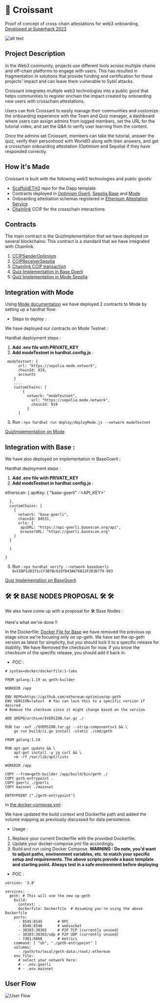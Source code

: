 # 🥐 Croissant
Proof of concept of cross-chain attestations for web3 onboarding. [Developed at Superhack 2023](https://ethglobal.com/showcase/croissant-870b0)  

![alt text](https://storage.googleapis.com/ethglobal-api-production/projects%2F870b0%2Fimages%2F4.png)

## Project Description

In the Web3 community, projects use different tools across multiple chains and off-chain platforms to engage with users. This has resulted in fragmentation in solutions that provide funding and certification for these projects' impact and can leave them vulnerable to Sybil attacks.

Croissant integrates multiple web3 technologies into a public good that helps communities to register onchain the impact created by onboarding new users with crosschain attestations.

Users can fork Croissant to easily manage their communities and customize the onboarding experience with the Team and Quiz manager, a dashboard where users can assign admins from logged members, set the URL for the tutorial video, and set the Q&A to verify user learning from the content.

Once the admins set Croissant, members can take the tutorial, answer the quiz, verify their personhood with WorldID along with their answers, and get a crosschain onboarding attestation (Optimism and Sepolia) if they have responded correctly.

## How it's Made

Croissant is built with the following web3 technologies and public goods:

- [ScaffoldETH2](https://github.com/scaffold-eth/scaffold-eth-2) repo for the Dapp template
- Contracts deployed in [Optimism Goerli](https://www.optimism.io/), [Sepolia](https://sepolia.dev/),[Base](https://base.org/) and [Mode](https://docs.mode.network/)
- Onboarding attestation schemas registered in [Ethereum Attestation Service](https://attest.sh/)
- [Chainlink](https://chain.link/cross-chain) CCIP for the crosschain interactions

## Contracts

The main contract is the QuizImplementation that we have deployed on several blockchains: 
This contract is a standard that we have integrated with Chainlink. 

1. [CCIPSenderOptimism](https://goerli-optimism.etherscan.io/address/0xd2D9De2c40D1A49f7247165284cea27a1BEAa272)
2. [CCIPReceiverSepolia](https://sepolia.etherscan.io/address/0x8a60871E8E822BA8f66899Fb079990293e9C0CB5#code)
3. [Chainlink CCIP transaction](https://ccip.chain.link/msg/0x9be2f2e094403fa1527e72cfaf651a1b3757890fb0bd0bdea3258ef7d7452ff3)
4. [Quiz Implementation in Base Goerli](https://goerli.basescan.org/address/0xCEBF52D371cCF3B7Bc019fD43A676B12F263D779#code)
5. [Quiz Implementation in Mode Sepolia](https://sepolia.explorer.mode.network/address/0xC075bf3F3ca75A2a655186a617B29532167f8ba0?tab=txs)

## Integration with Mode 

Using [Mode documentation](https://docs.mode.network/get-started/bridging-to-mode-testnet) we have deployed 2 contracts to Mode by setting up a hardhat flow: 

- Steps to deploy :

We have deployed our contracts on Mode Testnet : 

Hardhat deployment steps : 

1. **Add .env file with PRIVATE_KEY**
2. **Add modeTestnet in hardhat.config.js** :

```
 modeTestnet: {
      url: "https://sepolia.mode.network",
      chainId: 919,
      accounts
    }
    .... 
    customChains: [
        {
          network: "modeTestnet",
            url: "https://sepolia.mode.network",
            chainId: 919
          }
      ]

``` 
3. Run : ```npx hardhat run deploy/deployMode.js --network modeTestnet``` 

[QuizImplementation on Mode](https://sepolia.explorer.mode.network/address/0xC075bf3F3ca75A2a655186a617B29532167f8ba0) 

## Integration with Base : 

We have also deployed on implementation in BaseGoerli : 

Hardhat deployment steps : 

1. **Add .env file with PRIVATE_KEY**
2. **Add modeTestnet in hardhat.config.js** :

  etherscan: {
      apiKey: {
        "base-goerli" :'<API_KEY>'

      },
      customChains: [
        {
          network: "base-goerli",
          chainId: 84531,
          urls: {
           apiURL: "https://api-goerli.basescan.org/api",
           browserURL: "https://goerli.basescan.org"
        }
      }
  
      ]
    
    }

3. Run : ```npx hardhat verify --network baseGoerli 0xCEBF52D371cCF3B7Bc019fD43A676B12F263D779 993``` 

[Quiz Implementation on BaseGoerli](https://goerli.basescan.org/address/0xCEBF52D371cCF3B7Bc019fD43A676B12F263D779#code)


## 🛠️ 🛠️ BASE NODES PROPOSAL 🛠️ 🛠️ 

We also have come up with a proposal for 🛠️ Base Nodes : 


Here's what we've done !! 

In the Dockerfile: [Docker File for Base](https://github.com/base-org/node/blob/main/Dockerfile) we have removed the previous op stage since we're focusing only on op-geth.
We have set the op-geth version as latest for simplicity, but you should lock it to a specific release for stability.
We have Removed the checksum for now. If you know the checksum of the specific release, you should add it back in.

- POC :

``` 
# syntax=docker/dockerfile:1-labs

FROM golang:1.19 as geth-builder

WORKDIR /app

ENV REPO=https://github.com/ethereum-optimism/op-geth
ENV VERSION=latest  # You can lock this to a specific version if desired
# Remove the checksum since it might change based on the version

ADD $REPO/archive/$VERSION.tar.gz ./

RUN tar -xvf ./$VERSION.tar.gz --strip-components=1 && \
    go run build/ci.go install -static ./cmd/geth

FROM golang:1.19

RUN apt-get update && \
    apt-get install -y jq curl && \
    rm -rf /var/lib/apt/lists

WORKDIR /app

COPY --from=geth-builder /app/build/bin/geth ./
COPY geth-entrypoint .
COPY goerli ./goerli
COPY mainnet ./mainnet

ENTRYPOINT ["./geth-entrypoint"]

``` 


In [the docker-compose.yml](https://github.com/base-org/node/blob/main/docker-compose.yml) : 

We have updated the build context and Dockerfile path and added the volume mapping as previously discussed for data persistence.


- Usage : 

1. Replace your current Dockerfile with the provided Dockerfile.
2. Update your docker-compose.yml file accordingly.
3. Build and run using Docker Compose.
**WARNING : Do note, you'd want to adjust paths, environment variables, etc. to match your specific setup and requirements. The above scripts provide a basic template and starting point. Always test in a safe environment before deploying**

- POC :

```
version: '3.8'

services:
  geth: # This will use the new op-geth
    build:
      context: .
      dockerfile: Dockerfile  # Assuming you're using the above Dockerfile
    ports:
      - 8545:8545       # RPC
      - 8546:8546       # websocket
      - 30303:30303     # P2P TCP (currently unused)
      - 30303:30303/udp # P2P UDP (currently unused)
      - 7301:6060       # metrics
    command: [ "sh", "./geth-entrypoint" ]
    volumes:
      - /path/to/local/geth-data:/root/.ethereum
    env_file:
      # select your network here:
      # - .env.goerli
      # - .env.mainnet

```

## User Flow
![User Flow](https://media.discordapp.net/attachments/1138818797395001417/1140153879686815794/Screenshot_2023-08-12_at_23.23.35.png?width=1440&height=767)
